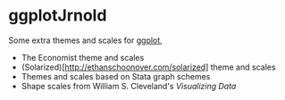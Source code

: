 # ggplotJrnold

Some extra themes and scales for [ggplot](http://had.co.nz/ggplot2/),

- The Economist theme and scales
- (Solarized)[http://ethanschoonover.com/solarized] theme and scales
- Themes and scales based on Stata graph schemes
- Shape scales from William S. Cleveland's *Visualizing Data*

